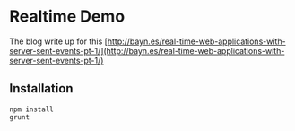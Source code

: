 # Realtime Demo

The blog write up for this [http://bayn.es/real-time-web-applications-with-server-sent-events-pt-1/](http://bayn.es/real-time-web-applications-with-server-sent-events-pt-1/)

## Installation

    npm install
	grunt